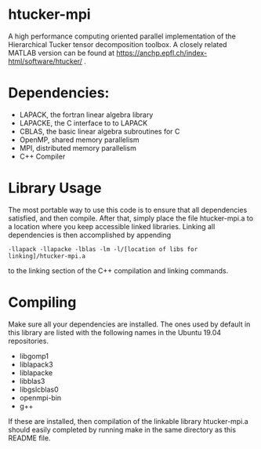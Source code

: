 # htucker-mpi
A high performance computing oriented parallel implementation of the Hierarchical Tucker tensor decomposition toolbox. A closely related MATLAB version can be found at https://anchp.epfl.ch/index-html/software/htucker/ .

# Dependencies:
- LAPACK, the fortran linear algebra library
- LAPACKE, the C interface to to LAPACK
- CBLAS, the basic linear algebra subroutines for C
- OpenMP, shared memory parallelism
- MPI, distributed memory parallelism
- C++ Compiler

# Library Usage
The most portable way to use this code is to ensure that all dependencies satisfied, and then compile. After that, simply place the file htucker-mpi.a to a location where you keep accessible linked libraries. Linking all dependencies is then accomplished by appending
    
    -llapack -llapacke -lblas -lm -l/[location of libs for linking]/htucker-mpi.a

to the linking section of the C++ compilation and linking commands.

# Compiling
Make sure all your dependencies are installed. The ones used by default in this library are listed with the following names in the Ubuntu 19.04 repositories.

- libgomp1
- liblapack3
- liblapacke
- libblas3
- libgslcblas0
- openmpi-bin
- g++

If these are installed, then compilation of the linkable library htucker-mpi.a should easily completed by running make in the same directory as this README file.
